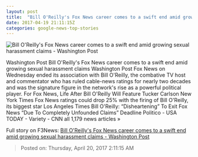 ```yaml
---
layout: post
title:  "Bill O'Reilly's Fox News career comes to a swift end amid growing sexual harassment claims - Washington Post"
date: 2017-04-19 21:11:15Z
categories: google-news-top-stories
---
```


![Bill O'Reilly's Fox News career comes to a swift end amid growing sexual harassment claims - Washington Post](https://img.washingtonpost.com/rf/image_1484w/2010-2019/WashingtonPost/2017/04/19/Production/Daily/Style/Images/TV-Fox-OReilly_18807-05a3e.jpg)

Washington Post Bill O'Reilly's Fox News career comes to a swift end amid growing sexual harassment claims Washington Post Fox News on Wednesday ended its association with Bill O'Reilly, the combative TV host and commentator who has ruled cable-news ratings for nearly two decades and was the signature figure in the network's rise as a powerful political player. For Fox News, Life After Bill O'Reilly Will Feature Tucker Carlson New York Times Fox News ratings could drop 25% with the firing of Bill O'Reilly, its biggest star Los Angeles Times Bill O'Reilly: “Disheartening” To Exit Fox News “Due To Completely Unfounded Claims” Deadline Politico - USA TODAY - Variety - CNN all 1,179 news articles »


Full story on F3News: [Bill O'Reilly's Fox News career comes to a swift end amid growing sexual harassment claims - Washington Post](http://www.f3nws.com/n/atyzHH)

> Posted on: Thursday, April 20, 2017 2:11:15 AM
